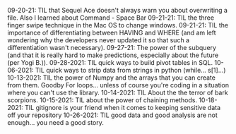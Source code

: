 09-20-21: TIL that Sequel Ace doesn't always warn you about overwriting a file.  Also I learned about Command - Space Bar
09-21-21: TIL the three finger swipe technique in the Mac OS to change windows.
09-21-21: TIL the importance of differentiating between HAVING and WHERE (and am left wondering why the developers never updated it so that such a differentiation wasn't necessary).
09-27-21: The power of the subquery (and that it is really hard to make predictions, especially about the future (per Yogi B.)).
09-28-2021: TIL quick ways to build pivot tables in SQL.
10-06-2021: TIL quick ways to strip data from strings in python (while... s[1]...)
10-13-2021: TIL the power of Numpy and the arrays that you can create from them.  Goodby For loops... unless of course you're coding in a situation where you can't use the library.
10-14-2021: TIL About the the terror of bark scorpions.
10-15-2021: TIL about the power of chaining methods.
10-18-2021: TIL gitignore is your friend when it comes to keeping sensitive data off your repository
10-26-2021: TIL good data and good analysis are not enough... you need a good story.